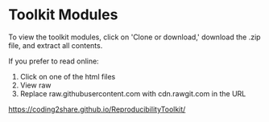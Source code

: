 # Toolkit Modules

To view the toolkit modules, click on 'Clone or download,' download the .zip file, and extract all contents.

If you prefer to read online:
1. Click on one of the html files
2. View raw
3. Replace raw.githubusercontent.com with cdn.rawgit.com in the URL

https://coding2share.github.io/ReproducibilityToolkit/

